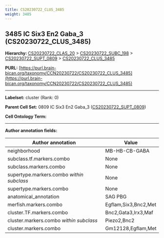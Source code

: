 ```yaml
---
title: CS20230722_CLUS_3485
weight: 3485
---
```

## 3485 IC Six3 En2 Gaba_3 (CS20230722_CLUS_3485)
<b>Hierarchy: </b>
[CS20230722_CLAS_20](../CS20230722_CLAS_20) >
[CS20230722_SUBC_198](../CS20230722_SUBC_198) >
[CS20230722_SUPT_0809](../CS20230722_SUPT_0809) >
[CS20230722_CLUS_3485](../CS20230722_CLUS_3485)

**PURL:** [https://purl.brain-bican.org/taxonomy/CCN20230722/CS20230722_CLUS_3485](https://purl.brain-bican.org/taxonomy/CCN20230722/CS20230722_CLUS_3485)

---


**Labelset:** cluster (Rank: 0)

**Parent Cell Set:** 0809 IC Six3 En2 Gaba_3 ([CS20230722_SUPT_0809](../CS20230722_SUPT_0809))



**Cell Ontology Term:** 

[MARKER GENES.]: #


---

[TRANSFERRED ANNOTATIONS.]: #


[AUTHOR ANNOTATION FIELDS.]: #


**Author annotation fields:**

| Author annotation | Value |
|-------------------|-------|
|neighborhood|MB-HB-CB-GABA|
|subclass.tf.markers.combo|None|
|subclass.markers.combo|None|
|supertype.markers.combo _within subclass_|None|
|supertype.markers.combo|None|
|anatomical_annotation|SAG PBG|
|merfish.markers.combo|Egflam,Six3,Bnc2,Met|
|cluster.TF.markers.combo|Bnc2,Gata3,Irx3,Maf|
|cluster.markers.combo _within subclass_|Piezo2,Bnc2|
|cluster.markers.combo|Gm12128,Egflam,Met|
